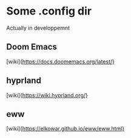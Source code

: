 # Some .config dir
Actually in developpemnt

## Doom Emacs 
[wiki]{https://docs.doomemacs.org/latest/}

## hyprland 
[wiki]{https://wiki.hyprland.org/}
## eww 
[wiki]{https://elkowar.github.io/eww/eww.html}

